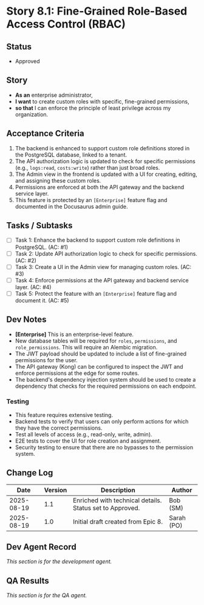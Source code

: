 # Story 8.1: Fine-Grained Role-Based Access Control (RBAC)

## Status
- Approved

## Story
- **As an** enterprise administrator,
- **I want** to create custom roles with specific, fine-grained permissions,
- **so that** I can enforce the principle of least privilege across my organization.

## Acceptance Criteria
1.  The backend is enhanced to support custom role definitions stored in the PostgreSQL database, linked to a tenant.
2.  The API authorization logic is updated to check for specific permissions (e.g., `logs:read`, `costs:write`) rather than just broad roles.
3.  The Admin view in the frontend is updated with a UI for creating, editing, and assigning these custom roles.
4.  Permissions are enforced at both the API gateway and the backend service layer.
5.  This feature is protected by an `[Enterprise]` feature flag and documented in the Docusaurus admin guide.

## Tasks / Subtasks
- [ ] Task 1: Enhance the backend to support custom role definitions in PostgreSQL. (AC: #1)
- [ ] Task 2: Update API authorization logic to check for specific permissions. (AC: #2)
- [ ] Task 3: Create a UI in the Admin view for managing custom roles. (AC: #3)
- [ ] Task 4: Enforce permissions at the API gateway and backend service layer. (AC: #4)
- [ ] Task 5: Protect the feature with an `[Enterprise]` feature flag and document it. (AC: #5)

## Dev Notes
- **[Enterprise]** This is an enterprise-level feature.
- New database tables will be required for `roles`, `permissions`, and `role_permissions`. This will require an Alembic migration.
- The JWT payload should be updated to include a list of fine-grained permissions for the user.
- The API gateway (Kong) can be configured to inspect the JWT and enforce permissions at the edge for some routes.
- The backend's dependency injection system should be used to create a dependency that checks for the required permissions on each endpoint.

### Testing
- This feature requires extensive testing.
- Backend tests to verify that users can only perform actions for which they have the correct permissions.
- Test all levels of access (e.g., read-only, write, admin).
- E2E tests to cover the UI for role creation and assignment.
- Security testing to ensure that there are no bypasses to the permission system.

## Change Log
| Date | Version | Description | Author |
| --- | --- | --- | --- |
| 2025-08-19 | 1.1 | Enriched with technical details. Status set to Approved. | Bob (SM) |
| 2025-08-19 | 1.0 | Initial draft created from Epic 8. | Sarah (PO) |

## Dev Agent Record
*This section is for the development agent.*

## QA Results
*This section is for the QA agent.*
